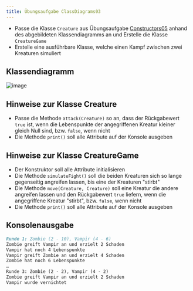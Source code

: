 ```yaml
---
title: Übungsaufgabe ClassDiagrams03
---
```


- Passe die Klasse `Creature` aus Übungsaufgabe [Constructors05](../oo/exercises/constructors05.md) anhand des abgebildeten Klassendiagramms an und Erstelle die 
Klasse `CreatureGame`
- Erstelle eine ausführbare Klasse, welche einen Kampf zwischen zwei Kreaturen simuliert

## Klassendiagramm
![image](https://user-images.githubusercontent.com/47243617/177834012-3acc46b6-fd7d-4ed4-b82a-a965de5abb0d.png)
 
## Hinweise zur Klasse Creature
-	Passe die Methode `attack(Creature)` so an, dass der Rückgabewert `true` ist, wenn die Lebenspunkte der angegriffenen Kreatur kleiner gleich Null sind, bzw. `false`,
wenn nicht
-	Die Methode `print()` soll alle Attribute auf der Konsole ausgeben

## Hinweise zur Klasse CreatureGame 
-	Der Konstruktor soll alle Attribute initialisieren
-	Die Methode `simulateFight()` soll die beiden Kreaturen sich so lange gegenseitig angreifen lassen, bis eine der Kreaturen "stirbt"
-	Die Methode `move(Creature, Creature)` soll eine Kreatur die andere angreifen lassen und den Rückgabewert `true` liefern, wenn die angegriffene Kreatur "stirbt", 
bzw. `false`, wenn nicht
-	Die Methode `print()` soll alle Attribute auf der Konsole ausgeben

## Konsolenausgabe

```markdown
Runde 1: Zombie (2 - 10), Vampir (4 - 6)
Zombie greift Vampir an und erzielt 2 Schaden
Vampir hat noch 4 Lebenspunkte
Vampir greift Zombie an und erzielt 4 Schaden
Zombie hat noch 6 Lebenspunkte
…
Runde 3: Zombie (2 - 2), Vampir (4 - 2)
Zombie greift Vampir an und erzielt 2 Schaden
Vampir wurde vernichtet
```
